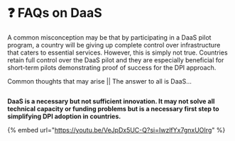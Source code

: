 # ❓ FAQs on DaaS

A common misconception may be that by participating in a DaaS pilot program, a country will be giving up complete control over infrastructure that caters to essential services. However, this is simply not true. Countries retain full control over the DaaS pilot and they are especially beneficial for short-term pilots demonstrating proof of success for the DPI approach.&#x20;

Common thoughts that may arise  ||  The answer to all is DaaS…&#x20;

<figure><img src="https://lh7-us.googleusercontent.com/fHLwnI3PSaa6kgx808_WCmZPg67L_byQIm_ccSN8ysCkUb_Lz1DL32KJ6iFTezwHnS5GL8kS-CzhC-nORTDnmosho5f8gADy8_4kerQrkCHKQLisFcBkdeUyK1ZGEqxHudbzWwflVIr9Vea--cMVse0" alt=""><figcaption></figcaption></figure>

**DaaS is a necessary but not sufficient innovation. It may not solve all technical capacity or funding problems but is a necessary first step to simplifying DPI adoption in countries.**

{% embed url="https://youtu.be/VeJpDx5UC-Q?si=IwzlfYx7gnxUOIrg" %}
